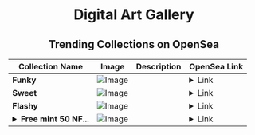 <div align="center">

# Digital Art Gallery

## Trending Collections on OpenSea

| Collection Name                       | Image                                                                                     | Description                       | OpenSea Link                                                                                          |
|---------------------------------------|-------------------------------------------------------------------------------------------|-----------------------------------|--------------------------------------------------------------------------------------------------------|
| **Funky** | ![Image](https://i.seadn.io/s/raw/files/f35988c1fc2057145c0bbcdc3237676b.jpg?w=500&auto=format?w=200&auto=format) |  | <details><summary>Link</summary>[Funky](https://opensea.io/collection/funky-651)</details> |
| **Sweet** | ![Image](https://i.seadn.io/s/raw/files/a0ec4e0ee983e52da9c99aa22c1ac9fe.jpg?w=500&auto=format?w=200&auto=format) |  | <details><summary>Link</summary>[Sweet](https://opensea.io/collection/sweet-742)</details> |
| **Flashy** | ![Image](https://i.seadn.io/s/raw/files/113cec2e32063b08cf747c774cf9b38e.jpg?w=500&auto=format?w=200&auto=format) |  | <details><summary>Link</summary>[Flashy](https://opensea.io/collection/flashy-638)</details> |
| **<details><summary>Free mint 50 NF...</summary>Free mint 50 NFT</details>** | ![Image](https://i.seadn.io/s/raw/files/e1e26df35eac1e44481088520415811d.jpg?w=500&auto=format?w=200&auto=format) |  | <details><summary>Link</summary>[Free mint 50 NFT](https://opensea.io/collection/free-mint-50-nft-2)</details> |

</div>